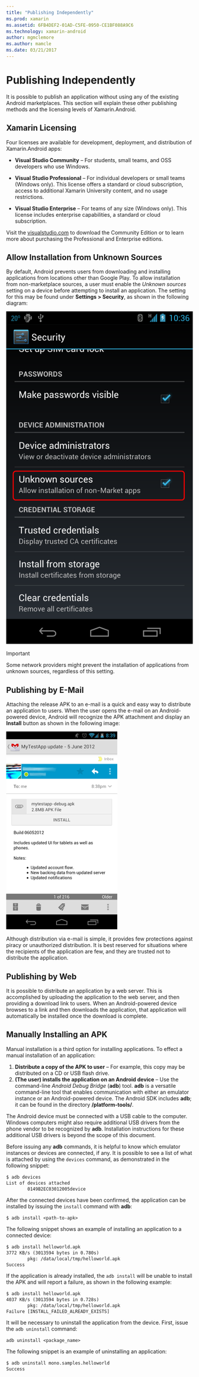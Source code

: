 ```yaml
---
title: "Publishing Independently"
ms.prod: xamarin
ms.assetid: 6FB4DEF2-01AD-C5FE-0950-CE1BF088A9C6
ms.technology: xamarin-android
author: mgmclemore
ms.author: mamcle
ms.date: 03/21/2017
---
```


# Publishing Independently

It is possible to publish an application without using any of the
existing Android marketplaces. This section will explain these other
publishing methods and the licensing levels of Xamarin.Android.


## Xamarin Licensing

Four licenses are available for development, deployment, and
distribution of Xamarin.Android apps:

-   **Visual Studio Community** &ndash; For students, small teams, and
    OSS developers who use Windows.

-   **Visual Studio Professional** &ndash; For individual developers or
    small teams (Windows only). This license offers a standard or cloud
    subscription, access to additional Xamarin University content, and
    no usage restrictions.

-   **Visual Studio Enterprise** &ndash; For teams of any size (Windows
    only). This license includes enterprise capabilities, a standard or
    cloud subscription.

Visit the [visualstudio.com](https://visualstudio.microsoft.com/xamarin/) to download the
Community Edition or to learn more about purchasing the Professional
and Enterprise editions.


## Allow Installation from Unknown Sources

By default, Android prevents users from downloading and installing
applications from locations other than Google Play. To allow
installation from non-marketplace sources, a user must enable the
*Unknown sources* setting on a device before attempting to install an
application. The setting for this may be found under **Settings >
Security**, as shown in the following diagram:

[![Security settings screen](publishing-independently-images/settings.png)](publishing-independently-images/settings.png#lightbox)


> [!IMPORTANT]
> Some network providers might prevent the installation of applications from unknown sources, regardless of this setting.



## Publishing by E-Mail

Attaching the release APK to an e-mail is a quick and easy way to
distribute an application to users. When the user opens the e-mail on
an Android-powered device, Android will recognize the APK attachment
and display an **Install** button as shown in the following image:

[![Install button for attachment](publishing-independently-images/publishing-via-email.png)](publishing-independently-images/publishing-via-email.png#lightbox)

Although distribution via e-mail is simple, it provides few protections
against piracy or unauthorized distribution. It is best reserved for
situations where the recipients of the application are few, and they
are trusted not to distribute the application.


## Publishing by Web

It is possible to distribute an application by a web server. This is
accomplished by uploading the application to the web server, and then
providing a download link to users. When an Android-powered device
browses to a link and then downloads the application, that application
will automatically be installed once the download is complete.


## Manually Installing an APK

Manual installation is a third option for installing applications. To effect
a manual installation of an application:

1.   **Distribute a copy of the APK to user** &ndash; For example, this copy may be distributed on a CD or USB flash drive.
1.   **(The user) installs the application on an Android device**  &ndash; Use the command-line *Android Debug Bridge* (**adb**) tool. **adb** is a versatile command-line tool that enables communication with either an emulator instance or an Android-powered device. The Android SDK includes **adb**; it can be found in the directory **<sdk>/platform-tools/**.

The Android device must be connected with a USB cable to the computer.
Windows computers might also require additional USB drivers from the
phone vendor to be recognized by **adb**. Installation
instructions for these additional USB drivers is beyond the scope of
this document.

Before issuing any **adb** commands, it is helpful to know which
emulator instances or devices are connected, if any. It is possible to
see a list of what is attached by using the `devices` command, as
demonstrated in the following snippet:

```shell
$ adb devices
List of devices attached
        0149B2EC03012005device
```

After the connected devices have been confirmed, the application can be
installed by issuing the    `install`   command with      **adb**:

```shell
$ adb install <path-to-apk>
```

The following snippet shows an example of installing an application to a
connected device:

```shell
$ adb install helloworld.apk
3772 KB/s (3013594 bytes in 0.780s)
        pkg: /data/local/tmp/helloworld.apk
Success
```

If the application is already installed, the    `adb install`   will be unable to install the APK and will
report a failure, as shown in the following example:

```shell
$ adb install helloworld.apk
4037 KB/s (3013594 bytes in 0.728s)
        pkg: /data/local/tmp/helloworld.apk
Failure [INSTALL_FAILED_ALREADY_EXISTS]
```

It will be necessary to uninstall the application from the device. First,
issue the    `adb uninstall`   command:

```shell
adb uninstall <package_name>
```

The following snippet is an example of uninstalling an application:

```shell
$ adb uninstall mono.samples.helloworld
Success
```
